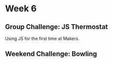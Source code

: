 # Week 6

## Group Challenge: JS Thermostat

Using JS for the first time at Makers.

## Weekend Challenge: Bowling
